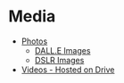 # Media

- [Photos](./photos/)
  - [DALL.E Images](./photos/DALL_E_Images/)
  - [DSLR Images](./photos/DSLR_Photos/)
- [Videos - Hosted on Drive](https://drive.google.com/drive/folders/1mmJm5B9h3VFAv5w3SDElzVEHseb91f7a?usp=sharing)
